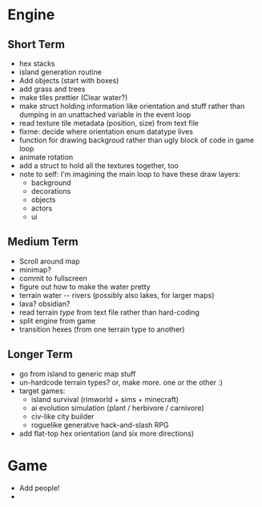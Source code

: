 Engine
======

Short Term
----------

- hex stacks
- island generation routine
- Add objects (start with boxes)
- add grass and trees
- make tiles prettier (Clear water?)
- make struct holding information like orientation and stuff
  rather than dumping in an unattached variable in the event
  loop
- read texture tile metadata (position, size) from text file
- fixme: decide where orientation enum 
  datatype lives
- function for drawing backgroud rather than ugly block of code
  in game loop
- animate rotation
- add a struct to hold all the textures together, too
- note to self: I'm imagining the main loop to have these draw layers:
  - background
  - decorations
  - objects
  - actors
  - ui

Medium Term
-----------
- Scroll around map
- minimap?
- commit to fullscreen
- figure out how to make the water pretty
- terrain water -- rivers (possibly also lakes, for larger maps)
- lava? obsidian?
- read terrain _type_ from text file rather than hard-coding
- split engine from game
- transition hexes (from one terrain type to another)

Longer Term
-----------

- go from island to generic map stuff
- un-hardcode terrain types? or, make more. one or the other :)
- target games:
  - island survival (rimworld + sims + minecraft)
  - ai evolution simulation (plant / herbivore / carnivore)
  - civ-like city builder
  - roguelike generative hack-and-slash RPG
- add flat-top hex orientation (and six more directions)

Game
====

- Add people!
- 
